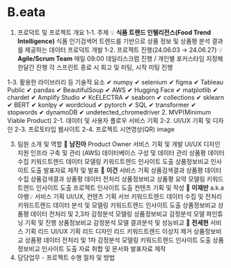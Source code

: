 # B.eata

1. 프로덕트 및 프로젝트 개요
1-1. 주제
💡 **식품 트렌드 인텔리전스(Food Trend Intelligence)** 식품 인기검색어 트렌드를 기반으로 상품 정보 및 상품평 분석 결과를 제공하는 데이터 프로덕트 개발
1-2. 프로젝트 진행(24.06.03 → 24.06.27)
💡 **Agile/Scrum Team** 매일 09:00 데일리스크럼 진행 / 개인별 포커스타임 지정해 한달간 진행
각 스프린트 종료 시 회고 및 미팅, 시작 미팅 진행

1-3. 활용한 라이브러리 등 기술적 요소
✔ numpy	✔ selenium	✔ figma	✔ Tableau Public
✔ pandas	✔ BeautifulSoup	✔ AWS	✔ Hugging Face
✔ matplotlib	✔ chardet	✔ Amplify Studio	✔ KcELECTRA
✔ seaborn	✔ collections	✔ sklearn	✔ BERT
✔ konlpy	✔ wordcloud	✔ pytorch	✔ SQL
✔ transformer	✔ stopwords	✔ dynamoDB	✔ undetected_chromedriver
2. MVP(Minimum Viable Product)
2-1. 데이터 및 사용자 플로우 서비스 기획
2-2. UI/UX 기획 및 디자인
2-3. 프로토타입 웹사이트
2-4. 프로젝트 시연영상(QR)
image

3. 팀원 소개 및 역할
💛 **남진아**
Product Owner
서비스 기획 및 개발
UI/UX 디자인 지원
인프라 구축 및 관리 (AWS)
데이터베이스 구성 및 데이터 관리
상품평 데이터 수집
키워드트렌드 데이터 모델링
키워드트렌드 인사이트 도출
상품정보비교 인사이트 도출
발표자료 제작 및 발표
💚 **이건**
서비스 기획
상품검색결과 상품평 데이터 수집
상품검색결과 상품평 데이터 전처리
상품정보비교 상품평 요약 모델링
키워드트렌드 인사이트 도출
프로젝트 인사이트 도출
컨텐츠 기획 및 작성
💙 **이재만** a.k.a 아뱅💡
서비스 기획
UI/UX, 컨텐츠 기획 서브
키워드트렌드 데이터 수집 및 전처리
키워드트렌드 데이터 분석 및 모델링
키워드트렌드 인사이트 도출
상품정보비교 상품평 데이터 전처리 및 2,3차 감정분석 모델링
상품정보비교 감정분석 모델 파인튜닝 기획 및 진행
상품정보비교 감정분석 모델 결과분석 및 성능비교
🩷 **전세현**
서비스 기획 리드
UI/UX 기획 리드
디자인 리드
키워드트렌드 이상치 제거
상품정보비교 상품평 데이터 전처리 및 1차 감정분석 모델링
키워드트렌드 인사이트 도출
상품정보비교 인사이트 도출
자료 취합 및 문서화
발표자료 제작
4. 담당업무 - 프로젝트 수행 절차 및 방법
